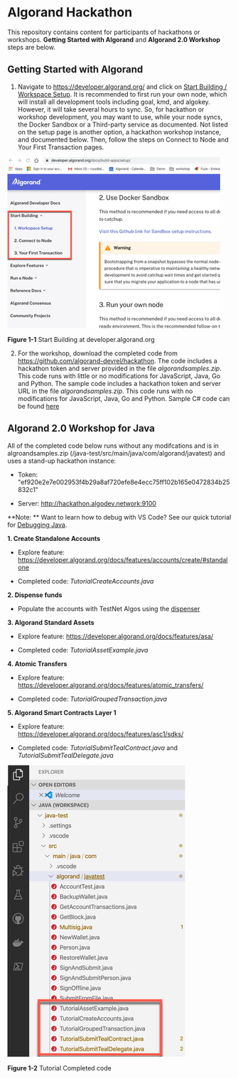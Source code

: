# Algorand Hackathon

This repository contains content for participants of hackathons or workshops. **Getting Started with Algorand** and **Algorand 2.0 Workshop** steps are below.


## Getting Started with Algorand


1. Navigate to https://developer.algorand.org/ and click on [Start Building / Workspace Setup](https://developer.algorand.org/docs/build-apps/setup/). It is recommended to first run your own node, which will install all development tools including goal, kmd, and algokey. However, it will take several hours to sync. So, for hackathon or workshop development, you may want to use, while your node syncs, the Docker Sandbox or a Third-party service as documented. Not listed on the setup page is another option, a hackathon workshop instance, and documented below. Then, follow the steps on Connect to Node and Your First Transaction pages.

![Dev  portal](/imgs/Hackathon-00.png)

**Figure 1-1** Start Building at developer.algorand.org

2.	For the workshop, download the completed code from https://github.com/algorand-devrel/hackathon. The code includes a hackathon token and server provided in the file _algorandsamples.zip_. 
This code runs with little or no modifications for JavaScript, Java, Go and Python.
The sample code includes a hackathon token and server URL in the file _algorandsamples.zip_. This code runs with no modifications for JavaScript, Java, Go and Python. Sample C# code can be found [here](https://github.com/RileyGe/dotnet-algorand-sdk)


## Algorand 2.0 Workshop for Java

All of the completed code below runs without any modifcations and is in algroandsamples.zip (/java-test/src/main/java/com/algorand/javatest) and uses a stand-up hackathon instance:

* Token: "ef920e2e7e002953f4b29a8af720efe8e4ecc75ff102b165e0472834b25832c1"

* Server: http://hackathon.algodev.network:9100

**Note: ** Want to learn how to debug with VS Code? See our quick tutorial for [Debugging Java](https://github.com/algorand-devrel/hackathon/blob/master/VSCode/Java/vscode.md).

**1. Create Standalone Accounts**

* Explore feature: https://developer.algorand.org/docs/features/accounts/create/#standalone

* Completed code: _TutorialCreateAccounts.java_

**2. Dispense funds**

* Populate the accounts with TestNet Algos using the [dispenser](https://bank.testnet.algorand.network/)

**3. Algorand Standard Assets**

* Explore feature: <https://developer.algorand.org/docs/features/asa/>

* Completed code: _TutorialAssetExample.java_

**4. Atomic Transfers**

* Explore feature: https://developer.algorand.org/docs/features/atomic_transfers/

* Completed code: _TutorialGroupedTransaction.java_

**5. Algorand Smart Contracts Layer 1**

* Explore feature: https://developer.algorand.org/docs/features/asc1/sdks/

* Completed code: _TutorialSubmitTealContract.java_ and _TutorialSubmitTealDelegate.java_

![Dev  portal](/imgs/Hackathon-01.png)

**Figure 1-2** Tutorial Completed code




